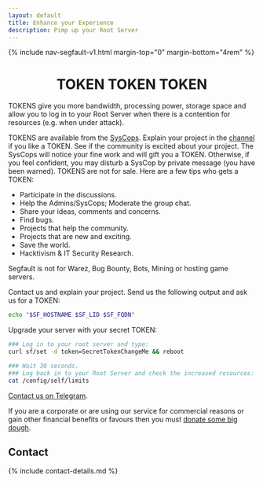 ```yaml
---
layout: default
title: Enhance your Experience
description: Pimp up your Root Server
---
```


<!-- Begin of ugly CSS navigation styling hack -->
<style>a[href$="/token/"] { font-weight: bold; }</style>
<!-- End of ugly CSS navigation styling hack -->

{% include nav-segfault-v1.html margin-top="0" margin-bottom="4rem" %}

<div style="text-align:center"><h1>TOKEN TOKEN TOKEN</h1></div>

TOKENS give you more bandwidth, processing power, storage space and allow you to log in to your Root Server when there is a contention for resources (e.g. when under attack). 

TOKENS are available from the [SysCops](https://t.me/thcorg). Explain your project in the [channel](https://t.me/thcorg) if you like a TOKEN. See if the community is excited about your project. The SysCops will notice your fine work and will gift you a TOKEN. Otherwise, if you feel confident, you may disturb a SysCop by private message (you have been warned). TOKENS are not for sale. Here are a few tips who gets a TOKEN:

 * Participate in the discussions.
 * Help the Admins/SysCops; Moderate the group chat.
 * Share your ideas, comments and concerns.
 * Find bugs.
 * Projects that help the community.
 * Projects that are new and exciting.
 * Save the world.
 * Hacktivism & IT Security Research.

Segfault is not for Warez, Bug Bounty, Bots, Mining or hosting game servers.  

Contact us and explain your project. Send us the following output and ask us for a TOKEN:
```sh
echo "$SF_HOSTNAME $SF_LID $SF_FQDN"
```

Upgrade your server with your secret TOKEN:
```sh
### Log in to your root server and type:
curl sf/set -d token=SecretTokenChangeMe && reboot
```

```sh
### Wait 30 seconds.
### Log back in to your Root Server and check the increased resources:
cat /config/self/limits
```

[Contact us on Telegram](https://t.me/thcorg).


If you are a corporate or are using our service for commercial reasons or gain other financial benefits or favours then you must [donate some big dough](../token).

## Contact

{% include contact-details.md %}
